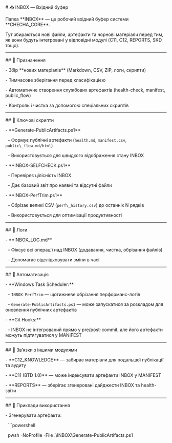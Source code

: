 \# 📥 INBOX — Вхідний буфер



Папка \*\*INBOX\*\* — це робочий вхідний буфер системи \*\*CHECHA\_CORE\*\*.  

Тут збираються нові файли, артефакти та чорнові матеріали перед тим, як вони будуть інтегровані у відповідні модулі (C11, C12, REPORTS, SKD тощо).



---



\## 🔹 Призначення



\- Збір \*\*нових матеріалів\*\* (Markdown, CSV, ZIP, логи, скрипти)  

\- Тимчасове зберігання перед класифікацією  

\- Автоматичне створення службових артефактів (health-check, manifest, public\_flow)  

\- Контроль і чистка за допомогою спеціальних скриптів  



---



\## 🔹 Ключові скрипти



\- \*\*Generate-PublicArtifacts.ps1\*\*  

&nbsp; - Формує публічні артефакти (`health.md`, `manifest.csv`, `public\_flow.md/html`)  

&nbsp; - Використовується для швидкого відображення стану INBOX  



\- \*\*INBOX-SELFCHECK.ps1\*\*  

&nbsp; - Перевіряє цілісність INBOX  

&nbsp; - Дає базовий звіт про наявні та відсутні файли  



\- \*\*INBOX-PerfTrim.ps1\*\*  

&nbsp; - Обрізає великі CSV (`perf\_history.csv`) до останніх N рядків  

&nbsp; - Використовується для оптимізації продуктивності  



---



\## 🔹 Логи



\- \*\*INBOX\_LOG.md\*\*  

&nbsp; - Фіксує всі операції над INBOX (додавання, чистка, обрізання файлів)  

&nbsp; - Допомагає відслідковувати зміни в часі  



---



\## 🔹 Автоматизація



\- \*\*Windows Task Scheduler:\*\*  

&nbsp; - `INBOX-PerfTrim` — щотижневе обрізання перформанс-логів  

&nbsp; - `Generate-PublicArtifacts.ps1` — може запускатися за розкладом для оновлення публічних артефактів  



\- \*\*Git Hooks:\*\*  

&nbsp; - INBOX не інтегрований прямо у pre/post-commit, але його артефакти можуть підтягуватися у MANIFEST  



---



\## 🔹 Зв’язки з іншими модулями



\- \*\*C12\_KNOWLEDGE\*\* — забирає матеріали для подальшої публікації та аудиту  

\- \*\*C11 (BTD 1.0)\*\* — може індексувати артефакти INBOX у MANIFEST  

\- \*\*REPORTS\*\* — зберігає згенеровані дайджести INBOX та health-звіти  



---



\## 🔹 Приклади використання



\- Згенерувати артефакти:

&nbsp; ```powershell

&nbsp; pwsh -NoProfile -File .\\INBOX\\Generate-PublicArtifacts.ps1



